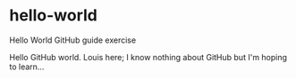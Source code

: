 # hello-world
Hello World GitHub guide exercise

Hello GitHub world. Louis here; I know nothing about GitHub but I'm hoping to learn... 

